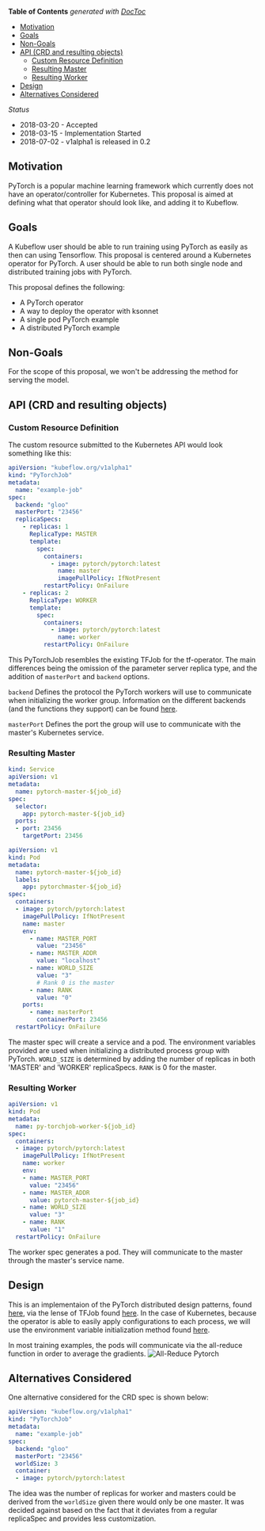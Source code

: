<!-- START doctoc generated TOC please keep comment here to allow auto update -->
<!-- DON'T EDIT THIS SECTION, INSTEAD RE-RUN doctoc TO UPDATE -->
**Table of Contents**  *generated with [DocToc](https://github.com/thlorenz/doctoc)*

- [Motivation](#motivation)
- [Goals](#goals)
- [Non-Goals](#non-goals)
- [API (CRD and resulting objects)](#api-crd-and-resulting-objects)
  - [Custom Resource Definition](#custom-resource-definition)
  - [Resulting Master](#resulting-master)
  - [Resulting Worker](#resulting-worker)
- [Design](#design)
- [Alternatives Considered](#alternatives-considered)

<!-- END doctoc generated TOC please keep comment here to allow auto update -->

_Status_

* 2018-03-20 - Accepted
* 2018-03-15 - Implementation Started
* 2018-07-02 - v1alpha1 is released in 0.2

## Motivation
PyTorch is a popular machine learning framework which currently does not have an operator/controller for Kubernetes. This proposal is aimed at defining what that operator should look like, and adding it to Kubeflow.

## Goals
A Kubeflow user should be able to run training using PyTorch as easily as then can using Tensorflow.  This proposal is centered around a Kubernetes operator for PyTorch. A user should be able to run both single node and distributed training jobs with PyTorch.

This proposal defines the following:
- A PyTorch operator
- A way to deploy the operator with ksonnet
- A single pod PyTorch example
- A distributed PyTorch example

## Non-Goals
For the scope of this proposal, we won't be addressing the method for serving the model.

## API (CRD and resulting objects)

### Custom Resource Definition
The custom resource submitted to the Kubernetes API would look something like this:
```yaml
apiVersion: "kubeflow.org/v1alpha1"
kind: "PyTorchJob"
metadata:
  name: "example-job"
spec:
  backend: "gloo"
  masterPort: "23456"
  replicaSpecs:
    - replicas: 1
      ReplicaType: MASTER
      template:
        spec:
          containers:
            - image: pytorch/pytorch:latest
              name: master
              imagePullPolicy: IfNotPresent
          restartPolicy: OnFailure
    - replicas: 2
      ReplicaType: WORKER
      template:
        spec:
          containers:
            - image: pytorch/pytorch:latest
              name: worker
          restartPolicy: OnFailure
```

This PyTorchJob resembles the existing TFJob for the tf-operator.  The main differences being the omission of the parameter server replica type, and the addition of `masterPort` and `backend` options.

`backend` Defines the protocol the PyTorch workers will use to communicate when initializing the worker group. Information on the different backends (and the functions they support) can be found [here](http://pytorch.org/docs/master/distributed.html).

`masterPort` Defines the port the group will use to communicate with the master's Kubernetes service.

### Resulting Master
```yaml
kind: Service
apiVersion: v1
metadata:
  name: pytorch-master-${job_id}
spec:
  selector:
    app: pytorch-master-${job_id}
  ports:
  - port: 23456
    targetPort: 23456
```
```yaml
apiVersion: v1
kind: Pod
metadata:
  name: pytorch-master-${job_id}
  labels:
    app: pytorchmaster-${job_id}
spec:
  containers:
  - image: pytorch/pytorch:latest
    imagePullPolicy: IfNotPresent
    name: master
    env:
      - name: MASTER_PORT
        value: "23456"
      - name: MASTER_ADDR
        value: "localhost"
      - name: WORLD_SIZE
        value: "3"
        # Rank 0 is the master
      - name: RANK
        value: "0"
    ports:
      - name: masterPort
        containerPort: 23456
  restartPolicy: OnFailure
```

The master spec will create a service and a pod.  The environment variables provided are used when initializing a distributed process group with PyTorch. `WORLD_SIZE` is determined by adding the number of replicas in both 'MASTER' and 'WORKER' replicaSpecs. `RANK` is 0 for the master.

### Resulting Worker
```yaml
apiVersion: v1
kind: Pod
metadata:
  name: py-torchjob-worker-${job_id}
spec:
  containers:
  - image: pytorch/pytorch:latest
    imagePullPolicy: IfNotPresent
    name: worker
    env:
    - name: MASTER_PORT
      value: "23456"
    - name: MASTER_ADDR
      value: pytorch-master-${job_id}
    - name: WORLD_SIZE
      value: "3"
    - name: RANK
      value: "1"
  restartPolicy: OnFailure
```

The worker spec generates a pod. They will communicate to the master through the master's service name.

## Design
This is an implementaion of the PyTorch distributed design patterns, found [here](http://pytorch.org/tutorials/intermediate/dist_tuto.html), via the lense of TFJob found [here](https://github.com/kubeflow/tf-operator). In the case of Kubernetes, because the operator is able to easily apply configurations to each process, we will use the environment variable initialization method found [here](http://pytorch.org/tutorials/intermediate/dist_tuto.html#initialization-methods).

In most training examples, the pods will communicate via the all-reduce function in order to average the gradients.
![All-Reduce Pytorch](diagrams/all-reduce-pytorch-operator.jpeg)


## Alternatives Considered
One alternative considered for the CRD spec is shown below:
```yaml
apiVersion: "kubeflow.org/v1alpha1"
kind: "PyTorchJob"
metadata:
  name: "example-job"
spec:
  backend: "gloo"
  masterPort: "23456"
  worldSize: 3
  container:
  - image: pytorch/pytorch:latest
```
The idea was the number of replicas for worker and masters could be derived from the `worldSize` given there would only be one master. It was decided against based on the fact that it deviates from a regular replicaSpec and provides less customization.

